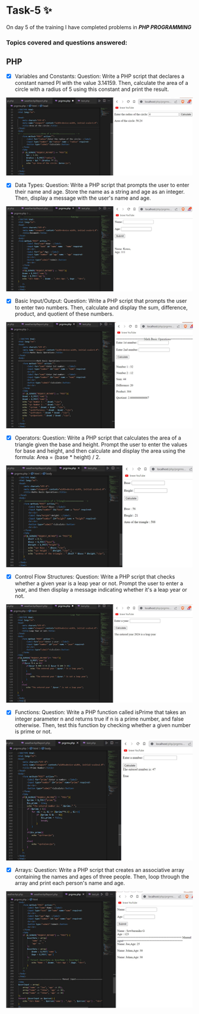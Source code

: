 # Task-5 :sparkles:
On day 5 of the training I have completed problems in **_PHP PROGRAMMING_**

### Topics covered and  questions answered:

## PHP

- [x]  Variables and Constants:
Question: Write a PHP script that declares a constant named PI with the value 3.14159. Then, calculate the area of a circle with a radius of 5 using this constant and print the result.
<img src="https://github.com/Sowbaranika1111/Programming/blob/main/task5CircleArea.jpg">

- [x] Data Types:
Question: Write a PHP script that prompts the user to enter their name and age. Store the name as a string and age as an integer. Then, display a message with the user's name and age.
<img src="https://github.com/Sowbaranika1111/Programming/blob/main/task5nameAge.jpg">
 
- [x] Basic Input/Output:
Question: Write a PHP script that prompts the user to enter two numbers. Then, calculate and display the sum, difference, product, and quotient of these numbers.
<img src="https://github.com/Sowbaranika1111/Programming/blob/main/task5MathBasicOperations.jpg">

 - [x] Operators:
Question: Write a PHP script that calculates the area of a triangle given the base and height. Prompt the user to enter the values for base and height, and then calculate and display the area using the formula: Area = (base * height) / 2.
<img src="https://github.com/Sowbaranika1111/Programming/blob/main/task5areaTriangle.jpg">

- [x] Control Flow Structures:
Question: Write a PHP script that checks whether a given year is a leap year or not. Prompt the user to enter a year, and then display a message indicating whether it's a leap year or not.
<img src="https://github.com/Sowbaranika1111/Programming/blob/main/task5LeapYear.jpg">

- [x] Functions:
Question: Write a PHP function called isPrime that takes an integer parameter n and returns true if n is a prime number, and false otherwise. Then, test this function by checking whether a given number is prime or not.
<img src="https://github.com/Sowbaranika1111/Programming/blob/main/task5primeNumber.jpg">

 - [x] Arrays:
Question: Write a PHP script that creates an associative array containing the names and ages of three people. Then, loop through the array and print each person's name and age.
<img src="https://github.com/Sowbaranika1111/Programming/blob/main/task5ArrayUserInput.jpg">
